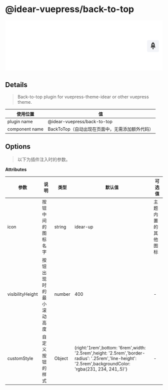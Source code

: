 # @idear-vuepress/back-to-top

![demo.png](./images/demo.png)

## Details

> Back-to-top plugin for vuepress-theme-idear or other vuepress theme.

|使用位置|值|
|-|-|
|plugin name|@idear-vuepress/back-to-top|
|component name|BackToTop（自动出现在页面中，无需添加额外代码）|

## Options

> 以下为插件注入时的参数。

**Attributes**

|参数|说明|类型|默认值|可选值|
|-|-|-|-|-|
|icon|按钮中间的图标名字|string|idear-up|主题内置的其他图标|
|visibilityHeight|按钮出现时的最小滚动高度|number|400|-|
|customStyle|自定义按钮的样式|Object|{right:'1rem',bottom: '6rem',width: '2.5rem',height: '2.5rem','border-radius': '.25rem','line-height': '2.5rem',backgroundColor: 'rgba(231, 234, 241,.5)'}|-|
